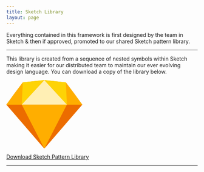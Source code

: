 ```yaml
---
title: Sketch Library
layout: page
---
```


<p class="t-4">Everything contained in this framework is first designed by the team in Sketch &amp; then if approved, promoted to our shared Sketch pattern library.</p>

<hr />

<p class="m-bottom-7">This library is created from a sequence of nested symbols within Sketch making it easier for our distributed team to maintain our ever evolving design language. You can download a copy of the library below.</p>

<div class="m-bottom-7 t-center"><svg width="200px" xmlns="http://www.w3.org/2000/svg" viewBox="0 0 231 209"><style>.st0{fill:#ffae00}</style><path class="st0" d="M115.5 209L0 74.8 50 7l65.5-7L181 7l50 67.8L115.5 209z"/><path d="M115.5 209L0 74.8h231L115.5 209z" fill="#ec6c00"/><path class="st0" d="M115.5 209L46.8 74.8h137.5L115.5 209z"/><path d="M115.5 0L46.8 74.8h137.5L115.5 0z" fill="#ffefb4"/><path class="st0" d="M50 7L24.3 41.1 0 74.8h47.2L50 7zm131 0l25.7 34.1L231 74.8h-47.2L181 
7z"/><path d="M50 7l-3.3 67.8L115.5 0 50 7zm131 0l3.3 67.8L115.5 0 181 7z" fill="#fed305"/></svg></div>

<p class="t-center m-bottom-7"><a href="{{site.baseurl}}/assets/sketch/dh-pattern-library.zip" target="_blank" class="dh-button dh-button--primary">Download Sketch Pattern Library</a></p>
<hr />

